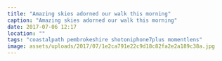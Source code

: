 ```yaml
---
title: "Amazing skies adorned our walk this morning"
caption: "Amazing skies adorned our walk this morning"
date: 2017-07-06 12:17
location: ""
tags: "coastalpath pembrokeshire shotoniphone7plus momentlens"
image: assets/uploads/2017/07/1e2ca791e22c9d18c82fa2e2a189c38a.jpg
---
```

